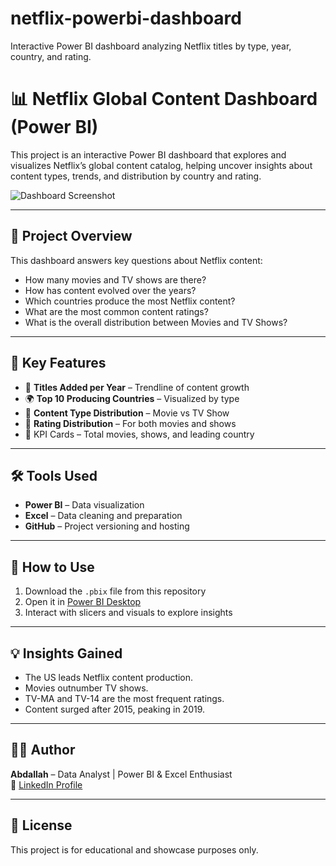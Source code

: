 # netflix-powerbi-dashboard
Interactive Power BI dashboard analyzing Netflix titles by type, year, country, and rating.
# 📊 Netflix Global Content Dashboard (Power BI)

This project is an interactive Power BI dashboard that explores and visualizes Netflix’s global content catalog, helping uncover insights about content types, trends, and distribution by country and rating.

![Dashboard Screenshot](![DASH](https://github.com/user-attachments/assets/2e20821c-f6e8-4434-a330-e4a70ee82340)
)

---

## 🚀 Project Overview

This dashboard answers key questions about Netflix content:

- How many movies and TV shows are there?
- How has content evolved over the years?
- Which countries produce the most Netflix content?
- What are the most common content ratings?
- What is the overall distribution between Movies and TV Shows?

---

## 📌 Key Features

- 📅 **Titles Added per Year** – Trendline of content growth  
- 🌍 **Top 10 Producing Countries** – Visualized by type  
- 🍿 **Content Type Distribution** – Movie vs TV Show  
- 🔞 **Rating Distribution** – For both movies and shows  
- 🎯 KPI Cards – Total movies, shows, and leading country

---

## 🛠 Tools Used

- **Power BI** – Data visualization
- **Excel** – Data cleaning and preparation
- **GitHub** – Project versioning and hosting

---

## 📁 How to Use

1. Download the `.pbix` file from this repository
2. Open it in [Power BI Desktop](https://powerbi.microsoft.com/desktop/)
3. Interact with slicers and visuals to explore insights

---

## 💡 Insights Gained

- The US leads Netflix content production.
- Movies outnumber TV shows.
- TV-MA and TV-14 are the most frequent ratings.
- Content surged after 2015, peaking in 2019.

---

## 🙋‍♂️ Author

**Abdallah** – Data Analyst | Power BI & Excel Enthusiast  
🔗 [LinkedIn Profile](https://www.linkedin.com/in/abdallah-ahmed-hamdy-60a84033a?utm_source=share&utm_campaign=share_via&utm_content=profile&utm_medium=android_app) 

---

## 📎 License

This project is for educational and showcase purposes only.
